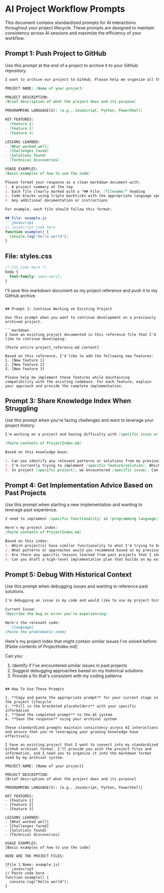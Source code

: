 # AI Project Workflow Prompts

This document contains standardized prompts for AI interactions throughout your project lifecycle. These prompts are designed to maintain consistency across AI sessions and maximize the efficiency of your workflow.

## Prompt 1: Push Project to GitHub

Use this prompt at the end of a project to archive it to your GitHub repository.

```markdown
I want to archive our project to GitHub. Please help me organize all the code and files we've created into a well-formatted markdown document that I can easily reference and extract files from.

PROJECT NAME: [Name of your project]

PROJECT DESCRIPTION:
[Brief description of what the project does and its purpose]

PROGRAMMING LANGUAGE(S): [e.g., JavaScript, Python, PowerShell]

KEY FEATURES:
- [Feature 1]
- [Feature 2]
- [Feature 3]

LESSONS LEARNED:
- [What worked well]
- [Challenges faced]
- [Solutions found]
- [Technical discoveries]

USAGE EXAMPLES:
[Basic examples of how to use the code]

Please format your response as a clean markdown document with:
1. A project summary at the top
2. Each file clearly marked with a "## File: [filename]" heading
3. Code blocks using triple backticks with the appropriate language specified
4. Any additional documentation or instructions

For example, each file should follow this format:

## File: example.js
```javascript
// JavaScript code here
function example() {
  console.log("Hello world");
}
```

## File: styles.css
```css
/* CSS code here */
body {
  font-family: sans-serif;
}
```

I'll save this markdown document as my project reference and push it to my GitHub archive.
```

## Prompt 2: Continue Working on Existing Project

Use this prompt when you want to continue development on a previously archived project.

```markdown
I have an existing project documented in this reference file that I'd like to continue developing:

[Paste entire project_reference.md content]

Based on this reference, I'd like to add the following new features:
1. [New feature 1]
2. [New feature 2]
3. [New feature 3]

Please help me implement these features while maintaining compatibility with the existing codebase. For each feature, explain your approach and provide the complete implementation.
```

## Prompt 3: Share Knowledge Index When Struggling

Use this prompt when you're facing challenges and want to leverage your project history.

```markdown
I'm working on a project and having difficulty with [specific issue or challenge]. I have a collection of previous AI projects that might contain relevant solutions. Here's my project index with summaries of past work and lessons learned:

[Paste contents of ProjectIndex.md]

Based on this knowledge base:

1. Can you identify any relevant patterns or solutions from my previous projects that might help with my current challenge?
2. I'm currently trying to implement [specific feature/solution]. Which of my past projects has the most relevant example?
3. In project [specific project], we encountered [specific issue]. Can you explain how we solved it and how I might apply that approach to my current situation?
```

## Prompt 4: Get Implementation Advice Based on Past Projects

Use this prompt when starting a new implementation and wanting to leverage past experience.

```markdown
I need to implement [specific functionality] in [programming language]. Before I start, I'd like to leverage my existing codebase for insights.

Here's my project index:
[Paste contents of ProjectIndex.md]

Based on this index:
1. Which project(s) have similar functionality to what I'm trying to build?
2. What patterns or approaches would you recommend based on my previous work?
3. Are there any specific lessons learned from past projects that I should keep in mind?
4. Can you draft a high-level implementation plan that builds on my existing knowledge?
```

## Prompt 5: Debug With Historical Context

Use this prompt when debugging issues and wanting to reference past solutions.

```markdown
I'm debugging an issue in my code and would like to use my project history to help solve it.

Current Issue:
[Describe the bug or error you're experiencing]

Here's the relevant code:
```[language]
[Paste the problematic code]
```

Here's my project index that might contain similar issues I've solved before:
[Paste contents of ProjectIndex.md]

Can you:
1. Identify if I've encountered similar issues in past projects
2. Suggest debugging approaches based on my historical solutions
3. Provide a fix that's consistent with my coding patterns
```

## How To Use These Prompts

1. **Copy and paste the appropriate prompt** for your current stage in the project lifecycle
2. **Fill in the bracketed placeholders** with your specific information
3. **Send the completed prompt** to the AI system
4. **Save the response** using your archival system

These standardized prompts maintain consistency across AI interactions and ensure that you're leveraging your growing knowledge base effectively.

I have an existing project that I want to convert into my standardized GitHub archival format. I'll provide you with the project files and information, and I need you to organize it into the markdown format used by my archival system.  

PROJECT NAME: [Name of your project]  

PROJECT DESCRIPTION:  
[Brief description of what the project does and its purpose]  

PROGRAMMING LANGUAGE(S): [e.g., JavaScript, Python, PowerShell]  

KEY FEATURES:  
- [Feature 1]  
- [Feature 2]  
- [Feature 3]  

LESSONS LEARNED:  
- [What worked well]  
- [Challenges faced]  
- [Solutions found]  
- [Technical discoveries]  

USAGE EXAMPLES:  
[Basic examples of how to use the code]  

HERE ARE THE PROJECT FILES:  

[File 1 Name: example.js]  
```javascript  
// Paste code here  
function example() {  
  console.log("Hello world");  
}  
